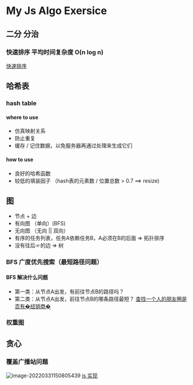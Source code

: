 # My Js Algo Exersice
## 二分 分治
### 快速排序 平均时间复杂度 O(n log n)
[快速排序](quicksort.js)
## 哈希表 
### hash table
#### where to use
+ 仿真映射关系
+ 防止重复
+ 缓存 / 记住数据，以免服务器再通过处理来生成它们
#### how to use
+ 良好的哈希函数
+ 较低的填装因子 （hash表的元素数 / 位置总数 > 0.7  ==> resize)


## 图
+ 节点 + 边
+ 有向图 （单向）(BFS)
+ 无向图 （无向 || 双向）
+ 有序的任务列表，任务A依赖任务B，A必须在B的后面 => 拓扑排序
+ 没有往后☞的边 => 树
### BFS 广度优先搜索（最短路径问题）
#### BFS 解决什么问题
+ 第一类：从节点A出发，有前往节点B的路径吗？
+ 第二类：从节点A出发，前往节点B的哪条路径最短？
[查找一个人的朋友圈是否有�经销商�](bfs.js)
### 权重图
## 贪心
### 覆盖广播站问题
![image-20220331150805439](https://s2.loli.net/2022/03/31/irtLWBYHoQKesE7.png)
[js 实现](greedy.js)
